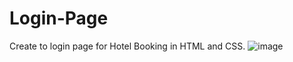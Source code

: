 # Login-Page
Create to login page for Hotel Booking in HTML and CSS. 
![image](https://github.com/Dinesh9686/Login-Page/assets/141654969/3489f61e-028b-449a-a7dd-1a92dfdb0937)

